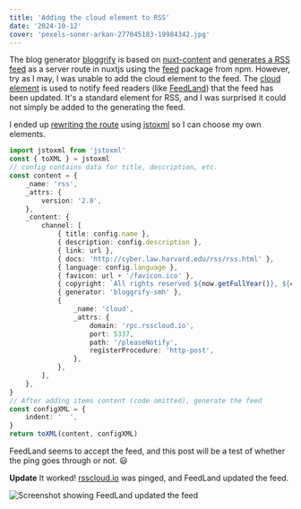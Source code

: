 ```yaml
---
title: 'Adding the cloud element to RSS'
date: '2024-10-12'
cover: 'pexels-soner-arkan-277045183-19984342.jpg'
---
```


The blog generator [bloggrify](https://bloggrify.com) is based on [nuxt-content](https://content.nuxt.com) and [generates a RSS feed](https://github.com/bloggrify/bloggrify/blob/main/server/routes/rss.xml.ts) as a server route in nuxtjs using the [feed](https://www.npmjs.com/package/feed) package from npm. However, try as I may, I was unable to add the cloud element to the feed. The [cloud element](https://cyber.harvard.edu/rss/rss.html#ltcloudgtSubelementOfLtchannelgt) is used to notify feed readers (like [FeedLand](https://feedland.com/)) that the feed has been updated. It's a standard element for RSS, and I was surprised it could not simply be added to the generating the feed.

I ended up [rewriting the route](https://github.com/scotthansonde/bloggrify-scotthanson-de/blob/main/server/routes/rss.xml.ts) using [jstoxml](https://www.npmjs.com/package/jstoxml) so I can choose my own elements.

```ts
import jstoxml from 'jstoxml'
const { toXML } = jstoxml
// config contains data for title, description, etc.
const content = {
    _name: 'rss',
    _attrs: {
        version: '2.0',
    },
    _content: {
        channel: [
            { title: config.name },
            { description: config.description },
            { link: url },
            { docs: 'http://cyber.law.harvard.edu/rss/rss.html' },
            { language: config.language },
            { favicon: url + '/favicon.ico' },
            { copyright: `All rights reserved ${now.getFullYear()}, ${config.name}` },
            { generator: 'bloggrify-smh' },
            {
                _name: 'cloud',
                _attrs: {
                    domain: 'rpc.rsscloud.io',
                    port: 5337,
                    path: '/pleaseNotify',
                    registerProcedure: 'http-post',
                },
            },
        ],
    },
}
// After adding items content (code omitted), generate the feed
const configXML = {
    indent: '  ',
}
return toXML(content, configXML)
```

FeedLand seems to accept the feed, and this post will be a test of whether the ping goes through or not. 😃

**Update** It worked! [rsscloud.io](https://rpc.rsscloud.io/) was pinged, and FeedLand updated the feed.

![Screenshot showing FeedLand updated the feed](https://images.scotthanson.de/posts/2024/feedland-success-2024-10-12.png)
